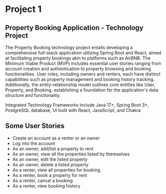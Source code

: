 # Project 1
## Property Booking Application - Technology Project
The Property Booking technology project entails developing a comprehensive full-stack application utilizing Spring Boot and React, aimed at facilitating property bookings akin to platforms such as AirBNB. The Minimum Viable Product (MVP) includes essential user stories ranging from account creation and authentication to property browsing and booking functionalities. User roles, including owners and renters, each have distinct capabilities such as property management and booking history tracking. Additionally, the entity-relationship model outlines core entities like User, Property, and Booking, establishing a foundation for the application's data structure and functionality.

Integrated Technology Frameworks include Java 17+, Spring Boot 3+, PostgreSQL database, UI built with React, JavaScript, and Chakra

## Some User Stories
- Create an account as a renter or an owner
- Log into the account
- As an owner, add/list a property to rent
- As an owner, view all the properties listed by themselves
- As an owner, edit the listed property
- As an owner, delete a listed property
- As a renter, view all properties for booking
- As a renter, book a property for rent
- As a renter, cancel a booking
- As a renter, view booking history
